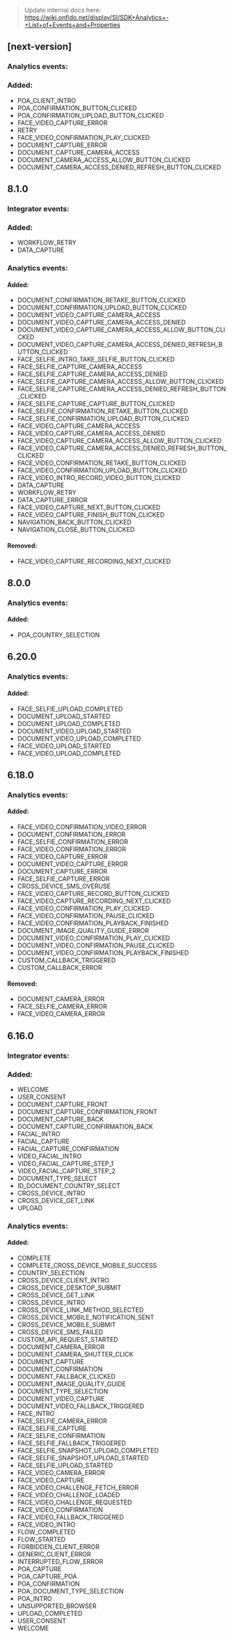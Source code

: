 > Update internal docs here: https://wiki.onfido.net/display/SI/SDK+Analytics+-+List+of+Events+and+Properties

## [next-version]

### Analytics events:

### Added:

- POA_CLIENT_INTRO
- POA_CONFIRMATION_BUTTON_CLICKED
- POA_CONFIRMATION_UPLOAD_BUTTON_CLICKED
- FACE_VIDEO_CAPTURE_ERROR
- RETRY
- FACE_VIDEO_CONFIRMATION_PLAY_CLICKED
- DOCUMENT_CAPTURE_ERROR
- DOCUMENT_CAPTURE_CAMERA_ACCESS
- DOCUMENT_CAMERA_ACCESS_ALLOW_BUTTON_CLICKED
- DOCUMENT_CAMERA_ACCESS_DENIED_REFRESH_BUTTON_CLICKED

## 8.1.0

### Integrator events:

### Added:

- WORKFLOW_RETRY
- DATA_CAPTURE

### Analytics events:

#### Added:

- DOCUMENT_CONFIRMATION_RETAKE_BUTTON_CLICKED
- DOCUMENT_CONFIRMATION_UPLOAD_BUTTON_CLICKED
- DOCUMENT_VIDEO_CAPTURE_CAMERA_ACCESS
- DOCUMENT_VIDEO_CAPTURE_CAMERA_ACCESS_DENIED
- DOCUMENT_VIDEO_CAPTURE_CAMERA_ACCESS_ALLOW_BUTTON_CLICKED
- DOCUMENT_VIDEO_CAPTURE_CAMERA_ACCESS_DENIED_REFRESH_BUTTON_CLICKED
- FACE_SELFIE_INTRO_TAKE_SELFIE_BUTTON_CLICKED
- FACE_SELFIE_CAPTURE_CAMERA_ACCESS
- FACE_SELFIE_CAPTURE_CAMERA_ACCESS_DENIED
- FACE_SELFIE_CAPTURE_CAMERA_ACCESS_ALLOW_BUTTON_CLICKED
- FACE_SELFIE_CAPTURE_CAMERA_ACCESS_DENIED_REFRESH_BUTTON_CLICKED
- FACE_SELFIE_CAPTURE_CAPTURE_BUTTON_CLICKED
- FACE_SELFIE_CONFIRMATION_RETAKE_BUTTON_CLICKED
- FACE_SELFIE_CONFIRMATION_UPLOAD_BUTTON_CLICKED
- FACE_VIDEO_CAPTURE_CAMERA_ACCESS
- FACE_VIDEO_CAPTURE_CAMERA_ACCESS_DENIED
- FACE_VIDEO_CAPTURE_CAMERA_ACCESS_ALLOW_BUTTON_CLICKED
- FACE_VIDEO_CAPTURE_CAMERA_ACCESS_DENIED_REFRESH_BUTTON_CLICKED
- FACE_VIDEO_CONFIRMATION_RETAKE_BUTTON_CLICKED
- FACE_VIDEO_CONFIRMATION_UPLOAD_BUTTON_CLICKED
- FACE_VIDEO_INTRO_RECORD_VIDEO_BUTTON_CLICKED
- DATA_CAPTURE
- WORKFLOW_RETRY
- DATA_CAPTURE_ERROR
- FACE_VIDEO_CAPTURE_NEXT_BUTTON_CLICKED
- FACE_VIDEO_CAPTURE_FINISH_BUTTON_CLICKED
- NAVIGATION_BACK_BUTTON_CLICKED
- NAVIGATION_CLOSE_BUTTON_CLICKED

#### Removed:

- FACE_VIDEO_CAPTURE_RECORDING_NEXT_CLICKED

## 8.0.0

### Analytics events:

#### Added:

- POA_COUNTRY_SELECTION

## 6.20.0

### Analytics events:

#### Added:

- FACE_SELFIE_UPLOAD_COMPLETED
- DOCUMENT_UPLOAD_STARTED
- DOCUMENT_UPLOAD_COMPLETED
- DOCUMENT_VIDEO_UPLOAD_STARTED
- DOCUMENT_VIDEO_UPLOAD_COMPLETED
- FACE_VIDEO_UPLOAD_STARTED
- FACE_VIDEO_UPLOAD_COMPLETED

## 6.18.0

### Analytics events:

#### Added:

- FACE_VIDEO_CONFIRMATION_VIDEO_ERROR
- DOCUMENT_CONFIRMATION_ERROR
- FACE_SELFIE_CONFIRMATION_ERROR
- FACE_VIDEO_CONFIRMATION_ERROR
- FACE_VIDEO_CAPTURE_ERROR
- DOCUMENT_VIDEO_CAPTURE_ERROR
- DOCUMENT_CAPTURE_ERROR
- FACE_SELFIE_CAPTURE_ERROR
- CROSS_DEVICE_SMS_OVERUSE
- FACE_VIDEO_CAPTURE_RECORD_BUTTON_CLICKED
- FACE_VIDEO_CAPTURE_RECORDING_NEXT_CLICKED
- FACE_VIDEO_CONFIRMATION_PLAY_CLICKED
- FACE_VIDEO_CONFIRMATION_PAUSE_CLICKED
- FACE_VIDEO_CONFIRMATION_PLAYBACK_FINISHED
- DOCUMENT_IMAGE_QUALITY_GUIDE_ERROR
- DOCUMENT_VIDEO_CONFIRMATION_PLAY_CLICKED
- DOCUMENT_VIDEO_CONFIRMATION_PAUSE_CLICKED
- DOCUMENT_VIDEO_CONFIRMATION_PLAYBACK_FINISHED
- CUSTOM_CALLBACK_TRIGGERED
- CUSTOM_CALLBACK_ERROR

#### Removed:

- DOCUMENT_CAMERA_ERROR
- FACE_SELFIE_CAMERA_ERROR
- FACE_VIDEO_CAMERA_ERROR

## 6.16.0

### Integrator events:

### Added:

- WELCOME
- USER_CONSENT
- DOCUMENT_CAPTURE_FRONT
- DOCUMENT_CAPTURE_CONFIRMATION_FRONT
- DOCUMENT_CAPTURE_BACK
- DOCUMENT_CAPTURE_CONFIRMATION_BACK
- FACIAL_INTRO
- FACIAL_CAPTURE
- FACIAL_CAPTURE_CONFIRMATION
- VIDEO_FACIAL_INTRO
- VIDEO_FACIAL_CAPTURE_STEP_1
- VIDEO_FACIAL_CAPTURE_STEP_2
- DOCUMENT_TYPE_SELECT
- ID_DOCUMENT_COUNTRY_SELECT
- CROSS_DEVICE_INTRO
- CROSS_DEVICE_GET_LINK
- UPLOAD

### Analytics events:

#### Added:

- COMPLETE
- COMPLETE_CROSS_DEVICE_MOBILE_SUCCESS
- COUNTRY_SELECTION
- CROSS_DEVICE_CLIENT_INTRO
- CROSS_DEVICE_DESKTOP_SUBMIT
- CROSS_DEVICE_GET_LINK
- CROSS_DEVICE_INTRO
- CROSS_DEVICE_LINK_METHOD_SELECTED
- CROSS_DEVICE_MOBILE_NOTIFICATION_SENT
- CROSS_DEVICE_MOBILE_SUBMIT
- CROSS_DEVICE_SMS_FAILED
- CUSTOM_API_REQUEST_STARTED
- DOCUMENT_CAMERA_ERROR
- DOCUMENT_CAMERA_SHUTTER_CLICK
- DOCUMENT_CAPTURE
- DOCUMENT_CONFIRMATION
- DOCUMENT_FALLBACK_CLICKED
- DOCUMENT_IMAGE_QUALITY_GUIDE
- DOCUMENT_TYPE_SELECTION
- DOCUMENT_VIDEO_CAPTURE
- DOCUMENT_VIDEO_FALLBACK_TRIGGERED
- FACE_INTRO
- FACE_SELFIE_CAMERA_ERROR
- FACE_SELFIE_CAPTURE
- FACE_SELFIE_CONFIRMATION
- FACE_SELFIE_FALLBACK_TRIGGERED
- FACE_SELFIE_SNAPSHOT_UPLOAD_COMPLETED
- FACE_SELFIE_SNAPSHOT_UPLOAD_STARTED
- FACE_SELFIE_UPLOAD_STARTED
- FACE_VIDEO_CAMERA_ERROR
- FACE_VIDEO_CAPTURE
- FACE_VIDEO_CHALLENGE_FETCH_ERROR
- FACE_VIDEO_CHALLENGE_LOADED
- FACE_VIDEO_CHALLENGE_REQUESTED
- FACE_VIDEO_CONFIRMATION
- FACE_VIDEO_FALLBACK_TRIGGERED
- FACE_VIDEO_INTRO
- FLOW_COMPLETED
- FLOW_STARTED
- FORBIDDEN_CLIENT_ERROR
- GENERIC_CLIENT_ERROR
- INTERRUPTED_FLOW_ERROR
- POA_CAPTURE
- POA_CAPTURE_POA
- POA_CONFIRMATION
- POA_DOCUMENT_TYPE_SELECTION
- POA_INTRO
- UNSUPPORTED_BROWSER
- UPLOAD_COMPLETED
- USER_CONSENT
- WELCOME
